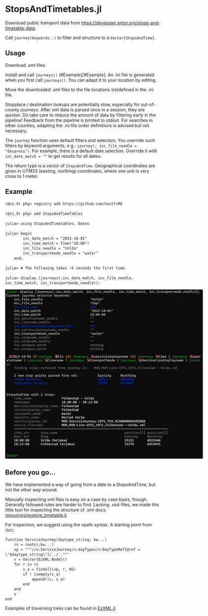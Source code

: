# StopsAndTimetables.jl
Download public transport data from https://developer.entur.org/stops-and-timetable-data. 

Call `journey(keywords..)` to filter and structure to a `Vector{StopsAndTime}`.

## Usage
Download .xml files. 

Install and call `journeys()` (#Example)[#Example]. An .ini file is generated when you first call `journeys()`. You can adapt it to your location by editing. 

Move the downloaded .xml files to the file locations (re)defined in the .ini file.

Stopplace / destination lookups are potentially slow, especially for out-of-county journeys. After xml data is parsed once in a session, they are quicker. Do take
care to reduce the amount of data by filtering early in the pipeline! Feedback from the pipeline is printed to stdout. For searches in other counties,
adapting the .ini file order definitions is advised but not necessary.

The `journey` function uses default filters and selectors. You override such filters
by keyword arguments, e.g.: `journey(; inc_file_needle = "Ekspress")`. For example, there
is a default date selection. Override it with `inc_date_match = ""` to get results for all dates.

The return type is a vector of `StopsAndTime`. Geographical coordinates are given in UTM33 (easting, northing) coordinates, where one unit is very close to 1 meter.

## Example

```
(@v1.9) pkg> registry add https://github.com/hustf/M8

(@v1.9) pkg> add StopsAndTimeTables

julia> using StopsAndTimetables, Dates

julia> begin
        inc_date_match = "2023-10-01"
        inc_time_match = Time("18:00")
        inc_file_needle = "Volda"
        inc_transportmode_needle = "water"
    end;

julia> # The following takes ~5 seconds the first time.

julia> display.(journeys(;inc_date_match, inc_file_needle, inc_time_match, inc_transportmode_needle));

```
<img src="resources/example.png" alt = "repl" style="display: inline-block; margin: 0 auto; max-width: 640px">

## Before you go...

We have implemented a way of going from a date to a StopsAndTime, but not the other way around.

Manually inspecting xml files is easy on a case by case basis, though. Generally followed rules are harder to find. Lacking .xsd-files, we made this little tool for inspecting the structure of .xml docs: [resources/explore_timetable.jl](resources/explore_xml.jl).

For inspection, we suggest using the xpath syntax. A starting point from /src:

```
function ServiceJourney(daytype_string; kw...)
    rs = roots(;kw...)
    xp = """//x:ServiceJourney/x:dayTypes/x:DayTypeRef[@ref = \"$daytype_string\"]/../.."""
    v = Vector{EzXML.Node}()
    for r in rs
        v_a = findall(xp, r, NS)
        if ! isempty(v_a)
            append!(v, v_a)
        end
    end
    v
end
```

Examples of traversing trees can be found in [EzXML.jl](https://github.com/JuliaIO/EzXML.jl).